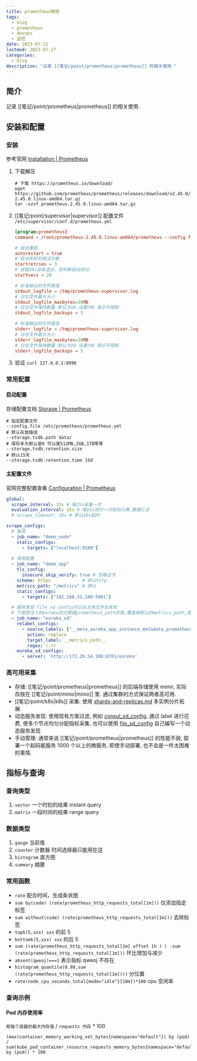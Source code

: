 ```yaml
---
title: prometheus教程
tags:
  - blog
  - prometheus
  - devops
  - 监控
date: 2023-07-11
lastmod: 2023-07-27
categories:
  - blog
description: "记录 [[笔记/point/prometheus|prometheus]] 的相关使用."
---
```


## 简介

记录 [[笔记/point/prometheus|prometheus]] 的相关使用.

## 安装和配置

### 安装

参考官网 [Installation | Prometheus](https://prometheus.io/docs/prometheus/latest/installation/)

1. 下载解压

    ```shell
    # 下载 https://prometheus.io/download/
    wget https://github.com/prometheus/prometheus/releases/download/v2.45.0/prometheus-2.45.0.linux-amd64.tar.gz 
    tar -xzvf prometheus-2.45.0.linux-amd64.tar.gz
    ```

2. [[笔记/point/supervisor|supervisor]] 配置文件 `/etc/supervisor/conf.d/prometheus.yml`

    ```toml
    [program:prometheus]
    command = /root/prometheus-2.45.0.linux-amd64/prometheus --config.file=/root/prometheus-2.45.0.linux-amd64/prometheus.yml
    
    # 自动重启
    autorestart = true
    # 启动失败的尝试次数
    startretries = 3
    # 进程20s没有退出，则判断启动成功
    startsecs = 20
    
    # 标准输出的文件路径
    stdout_logfile = /tmp/prometheus-supervisor.log
    # 日志文件最大大小
    stdout_logfile_maxbytes=20MB
    # 日志文件保持数量 默认为10 设置为0 表示不限制
    stdout_logfile_backups = 5
    
    # 标准输出的文件路径
    stderr_logfile = /tmp/prometheus-supervisor.log
    # 日志文件最大大小
    stderr_logfile_maxbytes=20MB
    # 日志文件保持数量 默认为10 设置为0 表示不限制
    stderr_logfile_backups = 5
    ```

3. 验证 `curl 127.0.0.1:9090`

### 常用配置

#### 启动配置

存储配置文档 [Storage | Prometheus](https://prometheus.io/docs/prometheus/latest/storage/#operational-aspects)

```shell
# 指定配置文件
--config.file /etc/prometheus/prometheus.yml
# 默认存放路径
--storage.tsdb.path data/
# 保存多大默认是0 可以是512MB,2GB,1TB等等
--storage.tsdb.retention.size
# 默认15天
--storage.tsdb.retention.time 15d
```

#### 主配置文件

官网完整配置查看 [Configuration | Prometheus](https://prometheus.io/docs/prometheus/latest/configuration/configuration/)

```yml
global:
  scrape_interval: 15s # 每15s采集一次
  evaluation_interval: 15s # 每15s进行一次规则计算,数据汇总
  # scrape_timeout: 10s # 默认10s超时

scrape_configs:
  # 极简
  - job_name: "demo_node"
    static_configs:
      - targets: ["localhost:9100"]
      
  # 常用配置
  - job_name: "demo_app"
    tls_config:
      insecure_skip_verify: true # 忽略证书
    scheme: https            # 默认http
    metrics_path: "/metrics" # 默认
    static_configs:
      - targets: ["192.168.31.100:5001"]

  # 服务发现 file_sd_config可以从文本文件去发现
  # 下面把注入到eureka的元数据prometheus_path的值,覆盖掉默认的metrics_path,使得prometheus能采集到metrics
  - job_name: "eureka_sd"
    relabel_configs:
      - source_labels: ["__meta_eureka_app_instance_metadata_prometheus_path"]
        action: replace
        target_label: __metrics_path__
        regex: (.+)
    eureka_sd_configs:
      - server: 'http://172.26.54.108:8761/eureka'
```

### 高可用采集

- 存储: [[笔记/point/prometheus|prometheus]] 的后端存储使用 mimir, 实际存放在 [[笔记/point/minio|minio]] 里. 通过集群的方式保证两者高可用.
- [[笔记/point/k8s|k8s]] 采集: 使用 [shards-and-replicas.md](https://github.com/prometheus-operator/prometheus-operator/blob/main/Documentation/user-guides/shards-and-replicas.md) 多实例分片拓展.
- 动态服务发现: 使用现有方案过滤, 例如 [consul_sd_config](https://prometheus.io/docs/prometheus/latest/configuration/configuration/#consul_sd_config), 通过 label 进行花费, 使多个节点均匀分配指标采集. 也可以使用 [file_sd_config](https://prometheus.io/docs/prometheus/latest/configuration/configuration/#file_sd_config) 自己编写一个动态服务发现
- 手动管理: 通常来说 [[笔记/point/prometheus|prometheus]] 的性能不弱, 部署一个起码能服务 1000 个以上的微服务, 即使手动部署, 也不会是一件太困难的事情.

## 指标与查询

### 查询类型

1. `vector` 一个时刻的结果 instant query
2. `matrix` 一段时间的结果 range query

### 数据类型

1. `gauge` 当前值
2. `counter` 计数器  时间选择器只能用在这
3. `histogram` 直方图
4. `summary` 摘要

### 常用函数

- `rate` 配合时间，生成条状图
- `sum by(code) (rate(prometheus_http_requests_total[1m]))` 仅添加指定标签
- `sum without(code) (rate(prometheus_http_requests_total[1m]))` 去除标签
- `topk(5,xxx) xxx` 的前 5
- `bottomk(5,xxx) xxx` 的后 5
- `sum (rate(prometheus_http_requests_total[1m] offset 1h ) ) -sum (rate(prometheus_http_requests_total[1m]))` 环比增加与减少
- `absent(qweoj)===1` 表示指标 qweoj 不存在
- `histogram_quantile(0.99,sum (rate(prometheus_http_requests_total[1m])))` 分位置
- `rate(node_cpu_seconds_total{mode="idle"}[10m])*100` cpu 空闲率

### 查询示例

#### Pod 内存使用率

`取每个容器的最大内存值` / `requests 内存` * 100

```shell
(max(container_memory_working_set_bytes{namespace="default"}) by (pod) / sum(kube_pod_container_resource_requests_memory_bytes{namespace="default"}) by (pod)) * 100
```
